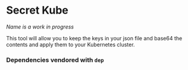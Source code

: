 # Secret Kube

_Name is a work in progress_

This tool will allow you to keep the keys in your json file and base64 the contents and apply them to your Kubernetes cluster.

### Dependencies vendored with `dep`

